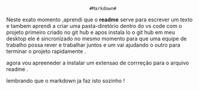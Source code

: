                                    #Markdown#

 Neste exato momento ,aprendi que o **readme** serve para escrever um texto e  tambem aprendi a criar uma pasta-diretório dentro do vs code com o projeto primeiro criado no git hub e apos instala lo o git hub em meu desktop ele é sincronizado no mesmo momento para que uma equipe de trabalho possa rever e trabalhar juntos e um vai ajudando o outro para terminar o projeto rapidamente .


 agora vou apreeneder a instalar um extensao de corrreção para o arquivo readme .

 lembrando que o markdown ja faz isto sozinho !  